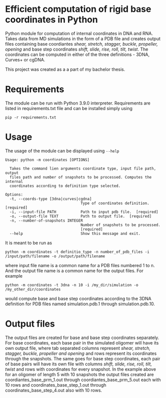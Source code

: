 # Efficient computation of rigid base coordinates in Python

Python module for computation of internal coordinates in DNA and RNA. Takes data from MD simulations in the form of a PDB file and creates output files containing base  coordiantes *shear, stretch, stagger, buckle, propeller, opening* and base step coordinates *shift, slide, rise, roll, tilt, twist*. The coordinates can be computed in either of the three definitions - 3DNA, Curves+ or cgDNA.

This project was created as a a part of my bachelor thesis.


# Requirements

The module can be run with Python 3.9.0 interpreter. Requirements are listed in requirements.txt file and can be installed simply using

    pip -r requirements.txt

# Usage
The usage of the module can be displayed using `--help`

    Usage: python -m coordinates [OPTIONS]
    
      Takes the command lien arguments coordinate type, input file path, output
      files path and number of snapshots to be processed. Computes the internal
      coordinates according to definition type selected.
    
    Options:
      -t, --coords-type [3dna|curves|cgdna]
                                      Type of coordinates definition.  [required]
      -i, --input-file PATH           Path to input pdb file.  [required]
      -o, --output-file TEXT          Path to output file.  [required]
      -n, --number-of-snapshots INTEGER
                                      Number of snapshots to be processed.
                                      [required]
      --help                          Show this message and exit.

It is meant to be run as

    python -m coordinates -t definitio_type -n number_of_pdb_files -i /input/path/filename -o /output/path/filename

where input file name is a common name for a PDB files numbered 1 to n. And the output file name is a common name for the output files. For example

    python -m coordinates -t 3dna -n 10 -i /my_dir/simulation -o /my_other_dir/coordinates

would compute base and base step coordinates according to the 3DNA definition for PDB files named simulation.pdb.1 through simulation.pdb.10.

# Output files
The output files are created for base and base step coordinates separately. For base coordinates, each base pair in the simulated oligomer will have its own output file, where tab separated columns represent *shear, stretch, stagger, buckle, propeller and opening* and rows represent its coordinates through the snapshots. The same goes for base step coordinates, each pair of base pairs will have its own file with columns *shift, slide, rise, roll, tilt, twist* and rows with coordinates for every snapshot. In the example above for an oligomer of length 5 with 10 snapshots the output files created are coordiantes_base_prm_1.out through coordiantes_base_prm_5.out each with 10 rows and coordinates_base_step_1.out through coordinates_base_step_4.out also with 10 rows.
